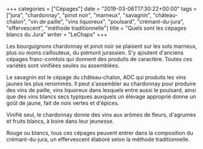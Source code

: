 +++
categories = ["Cépages"]
date = "2019-03-06T17:30:22+00:00"
tags = ["jura", "chardonnay", "pinot noir", "marneux", "savagnin", "château-chalon", "vin de paille", "vins liquoreux", "poulsard", "crémant-du-jura", "effervescent", "méthode traditionnelle"]
title = "Quels sont les cépages blancs du Jura"
writer = "LeChaps"
+++

Les bourguignons chardonnay et pinot noir se plaisent sur les sols marneux, plus ou moins caillouteux, du piémont jurassien. S'y ajoutent d'anciens cépages franc-comtois qui donnent des produits de caractère. Toutes ces variétés sont vinifiées seules ou assemblées.  

Le savagnin est le cépage du château-chalon, AOC qui produits les vins jaunes les plus renommés. Il peut s'assembler au chardonnay pour produire des vins de paille, vins liquoreux dans lesquels entre aussi le poulsard, ainsi que des vins blancs secs typiques auxquels un élevage approprié donne un goût de jaune, fait de noix vertes et d'épices.  

Vinifié seul, le chardonnay donne des vins aux arômes de fleurs, d'agrumes et fruits blancs, à boire dans leur jeunesse.  

Rouge ou blancs, tous ces cépages peuvent entrer dans la composition du crémant-du-jura, un effervescent élaboré selon la méthode traditionnelle.